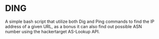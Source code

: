 # DING
A simple bash script that utilize both Dig and Ping commands to find the IP address of a given URL, as a bonus it can also find out possible ASN number using the hackertarget AS-Lookup API.
